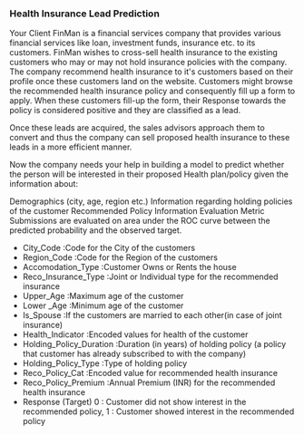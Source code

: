 ### Health Insurance Lead Prediction

Your Client FinMan is a financial services company that provides various financial services like loan, investment funds, insurance etc. to its customers. FinMan wishes to cross-sell health insurance to the existing customers who may or may not hold insurance policies with the company. The company recommend health insurance to it's customers based on their profile once these customers land on the website. Customers might browse the recommended health insurance policy and consequently fill up a form to apply. When these customers fill-up the form, their Response towards the policy is considered positive and they are classified as a lead.

Once these leads are acquired, the sales advisors approach them to convert and thus the company can sell proposed health insurance to these leads in a more efficient manner.

Now the company needs your help in building a model to predict whether the person will be interested in their proposed Health plan/policy given the information about:

Demographics (city, age, region etc.) Information regarding holding policies of the customer Recommended Policy Information Evaluation Metric Submissions are evaluated on area under the ROC curve between the predicted probability and the observed target.

* City_Code :Code for the City of the customers 
* Region_Code :Code for the Region of the customers 
* Accomodation_Type :Customer Owns or Rents the house 
* Reco_Insurance_Type :Joint or Individual type for the recommended insurance 
* Upper_Age :Maximum age of the customer 
* Lower _Age :Minimum age of the customer 
* Is_Spouse :If the customers are married to each other(in case of joint insurance) 
* Health_Indicator :Encoded values for health of the customer 
* Holding_Policy_Duration :Duration (in years) of holding policy (a policy that customer has already subscribed to with the company) 
* Holding_Policy_Type :Type of holding policy 
* Reco_Policy_Cat :Encoded value for recommended health insurance 
* Reco_Policy_Premium :Annual Premium (INR) for the recommended health insurance 
* Response (Target) 0 : Customer did not show interest in the recommended policy, 1 : Customer showed interest in the recommended policy
